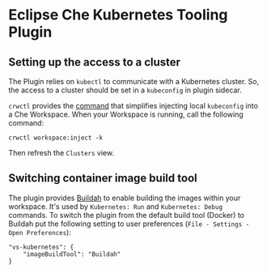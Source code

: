 # Eclipse Che Kubernetes Tooling Plugin

## Setting up the access to a cluster

The Plugin relies on `kubectl` to communicate with a Kubernetes cluster. So, the access to a cluster should be set in a `kubeconfig` in plugin sidecar.

`crwctl` provides the [command](https://github.com/redhat-developer/codeready-workspaces-chectl/#crwctl-workspaceinject) that simplifies injecting local `kubeconfig` into a Che Workspace. When your Workspace is running, call the following command:
```shell
crwctl workspace:inject -k
```
Then refresh the `Clusters` view.

## Switching container image build tool

The plugin provides [Buildah](https://github.com/containers/buildah) to enable building the images within your workspace. It's used by `Kubernetes: Run` and `Kubernetes: Debug` commands.
To switch the plugin from the default build tool (Docker) to Buildah put the following setting to user preferences (`File - Settings - Open Preferences`):
```
"vs-kubernetes": {
    "imageBuildTool": "Buildah"
}
```
